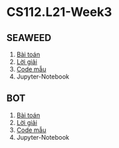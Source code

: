 # CS112.L21-Week3
## SEAWEED
1. [Bài toán][1]
2. [Lời giải][2]
3. [Code mẫu][3]
4. Jupyter-Notebook
## BOT
1. [Bài toán][5]
2. [Lời giải][6]
3. [Code mẫu][7]
4. Jupyter-Notebook

[5]:https://github.com/danhhuynh25029/CS112.L21/blob/master/Week_3/BOT/BOT.pdf

[6]:https://github.com/danhhuynh25029/CS112.L21/blob/master/Week_3/BOT/BOT.pdf

[7]:https://github.com/danhhuynh25029/CS112.L21/blob/master/Week_3/BOT/BOT.py

[1]:https://github.com/danhhuynh25029/CS112.L21/blob/master/Week_3/SEAWEED/SEAWEED.pdf

[2]:https://github.com/danhhuynh25029/CS112.L21/blob/master/Week_3/SEAWEED/SEAWEED.pdf

[3]:https://github.com/danhhuynh25029/CS112.L21/blob/master/Week_3/SEAWEED/SEAWEED.py
